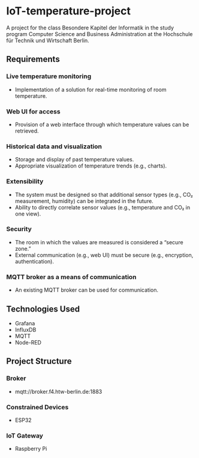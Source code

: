 # IoT-temperature-project
A project for the class Besondere Kapitel der Informatik in the study program Computer Science and Business Administration at the Hochschule für Technik und Wirtschaft Berlin.

## Requirements

### Live temperature monitoring
- Implementation of a solution for real-time monitoring of room temperature.

### Web UI for access
- Provision of a web interface through which temperature values can be retrieved.

### Historical data and visualization
- Storage and display of past temperature values.
- Appropriate visualization of temperature trends (e.g., charts).

### Extensibility
- The system must be designed so that additional sensor types (e.g., CO₂ measurement, humidity) can be integrated in the future.
- Ability to directly correlate sensor values (e.g., temperature and CO₂ in one view).

### Security
- The room in which the values are measured is considered a “secure zone.”
- External communication (e.g., web UI) must be secure (e.g., encryption, authentication).

### MQTT broker as a means of communication
- An existing MQTT broker can be used for communication.

## Technologies Used
- Grafana
- InfluxDB
- MQTT
- Node-RED

## Project Structure
### Broker
- mqtt://broker.f4.htw-berlin.de:1883
### Constrained Devices
- ESP32
### IoT Gateway
- Raspberry Pi
